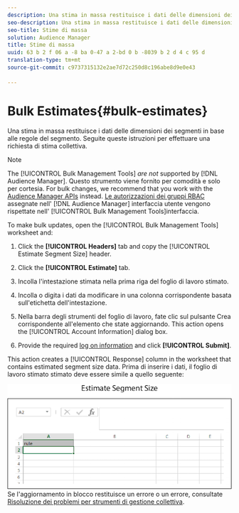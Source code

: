 ```yaml
---
description: Una stima in massa restituisce i dati delle dimensioni dei segmenti in base alle regole del segmento. Seguite queste istruzioni per effettuare una richiesta di stima collettiva.
seo-description: Una stima in massa restituisce i dati delle dimensioni dei segmenti in base alle regole del segmento. Seguite queste istruzioni per effettuare una richiesta di stima collettiva.
seo-title: Stime di massa
solution: Audience Manager
title: Stime di massa
uuid: 63 b 2 f 06 a -8 ba 0-47 a 2-bd 0 b -8039 b 2 d 4 c 95 d
translation-type: tm+mt
source-git-commit: c9737315132e2ae7d72c250d8c196abe8d9e0e43

---
```



# Bulk Estimates{#bulk-estimates}

Una stima in massa restituisce i dati delle dimensioni dei segmenti in base alle regole del segmento. Seguite queste istruzioni per effettuare una richiesta di stima collettiva.

<!-- 

t_bulk_estimates.xml

 -->

>[!NOTE]
>
>The [!UICONTROL Bulk Management Tools] *are not* supported by [!DNL Audience Manager]. Questo strumento viene fornito per comodità e solo per cortesia. For bulk changes, we recommend that you work with the [Audience Manager APIs](../../api/rest-api-main/aam-api-getting-started.md) instead. [Le autorizzazioni dei gruppi RBAC](../../features/administration/administration-overview.md) assegnate nell' [!DNL Audience Manager] interfaccia utente vengono rispettate nell' [!UICONTROL Bulk Management Tools]interfaccia.

To make bulk updates, open the [!UICONTROL Bulk Management Tools] worksheet and:

1. Click the **[!UICONTROL Headers]** tab and copy the [!UICONTROL Estimate Segment Size] header.
1. Click the **[!UICONTROL Estimate]** tab.
1. Incolla l'intestazione stimata nella prima riga del foglio di lavoro stimato.
1. Incolla o digita i dati da modificare in una colonna corrispondente basata sull'etichetta dell'intestazione.
1. Nella barra degli strumenti del foglio di lavoro, fate clic sul pulsante Crea corrispondente all'elemento che state aggiornando.
This action opens the [!UICONTROL Account Information] dialog box.

1. Provide the required [log on information](../../reference/bulk-management-tools/bulk-management-intro.md#auth-reqs) and click **[!UICONTROL Submit]**.

This action creates a [!UICONTROL Response] column in the worksheet that contains estimated segment size data. Prima di inserire i dati, il foglio di lavoro stimato stimato deve essere simile a quello seguente:

![](assets/estimate.png)Se l'aggiornamento in blocco restituisce un errore o un errore, consultate [Risoluzione dei problemi per strumenti di gestione collettiva](../../reference/bulk-management-tools/bulk-troubleshooting.md).

